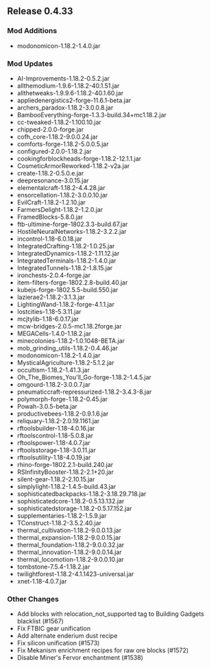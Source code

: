 ## Release 0.4.33

### Mod Additions
- modonomicon-1.18.2-1.4.0.jar
### Mod Updates
- AI-Improvements-1.18.2-0.5.2.jar
- allthemodium-1.9.6-1.18.2-40.1.51.jar
- allthetweaks-1.9.9.6-1.18.2-40.1.60.jar
- appliedenergistics2-forge-11.6.1-beta.jar
- archers_paradox-1.18.2-3.0.0.8.jar
- BambooEverything-forge-1.3.3-build.34+mc1.18.2.jar
- cc-tweaked-1.18.2-1.100.10.jar
- chipped-2.0.0-forge.jar
- cofh_core-1.18.2-9.0.0.24.jar
- comforts-forge-1.18.2-5.0.0.5.jar
- configured-2.0.0-1.18.2.jar
- cookingforblockheads-forge-1.18.2-12.1.1.jar
- CosmeticArmorReworked-1.18.2-v2a.jar
- create-1.18.2-0.5.0.e.jar
- deepresonance-3.0.15.jar
- elementalcraft-1.18.2-4.4.28.jar
- ensorcellation-1.18.2-3.0.0.10.jar
- EvilCraft-1.18.2-1.2.10.jar
- FarmersDelight-1.18.2-1.2.0.jar
- FramedBlocks-5.8.0.jar
- ftb-ultimine-forge-1802.3.3-build.67.jar
- HostileNeuralNetworks-1.18.2-3.2.2.jar
- incontrol-1.18-6.0.18.jar
- IntegratedCrafting-1.18.2-1.0.25.jar
- IntegratedDynamics-1.18.2-1.11.12.jar
- IntegratedTerminals-1.18.2-1.4.0.jar
- IntegratedTunnels-1.18.2-1.8.15.jar
- ironchests-2.0.4-forge.jar
- item-filters-forge-1802.2.8-build.40.jar
- kubejs-forge-1802.5.5-build.550.jar
- lazierae2-1.18.2-3.1.3.jar
- LightingWand-1.18.2-forge-4.1.1.jar
- lostcities-1.18-5.3.11.jar
- mcjtylib-1.18-6.0.17.jar
- mcw-bridges-2.0.5-mc1.18.2forge.jar
- MEGACells-1.4.0-1.18.2.jar
- minecolonies-1.18.2-1.0.1048-BETA.jar
- mob_grinding_utils-1.18.2-0.4.46.jar
- modonomicon-1.18.2-1.4.0.jar
- MysticalAgriculture-1.18.2-5.1.2.jar
- occultism-1.18.2-1.41.3.jar
- Oh_The_Biomes_You'll_Go-forge-1.18.2-1.4.5.jar
- omgourd-1.18.2-3.0.0.7.jar
- pneumaticcraft-repressurized-1.18.2-3.4.3-8.jar
- polymorph-forge-1.18.2-0.45.jar
- Powah-3.0.5-beta.jar
- productivebees-1.18.2-0.9.1.6.jar
- reliquary-1.18.2-2.0.19.1161.jar
- rftoolsbuilder-1.18-4.0.16.jar
- rftoolscontrol-1.18-5.0.8.jar
- rftoolspower-1.18-4.0.7.jar
- rftoolsstorage-1.18-3.0.11.jar
- rftoolsutility-1.18-4.0.19.jar
- rhino-forge-1802.2.1-build.240.jar
- RSInfinityBooster-1.18.2-2.1+20.jar
- silent-gear-1.18.2-2.10.15.jar
- simplylight-1.18.2-1.4.5-build.43.jar
- sophisticatedbackpacks-1.18.2-3.18.29.718.jar
- sophisticatedcore-1.18.2-0.5.13.132.jar
- sophisticatedstorage-1.18.2-0.5.17.152.jar
- supplementaries-1.18.2-1.5.9.jar
- TConstruct-1.18.2-3.5.2.40.jar
- thermal_cultivation-1.18.2-9.0.0.13.jar
- thermal_expansion-1.18.2-9.0.0.15.jar
- thermal_foundation-1.18.2-9.0.0.32.jar
- thermal_innovation-1.18.2-9.0.0.14.jar
- thermal_locomotion-1.18.2-9.0.0.10.jar
- tombstone-7.5.4-1.18.2.jar
- twilightforest-1.18.2-4.1.1423-universal.jar
- xnet-1.18-4.0.7.jar

### Other Changes
- Add blocks with relocation_not_supported tag to Building Gadgets blacklist (#1567)
- Fix FTBIC gear unification
- Add alternate enderium dust recipe
- Fix silicon unification (#1573)
- Fix Mekanism enrichment recipes for raw ore blocks (#1572)
- Disable Miner's Fervor enchantment (#1538)
